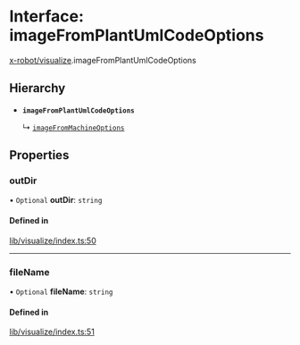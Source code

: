 # Interface: imageFromPlantUmlCodeOptions

[x-robot/visualize](../modules/x_robot_visualize.md).imageFromPlantUmlCodeOptions

## Hierarchy

- **`imageFromPlantUmlCodeOptions`**

  ↳ [`imageFromMachineOptions`](x_robot_visualize.imageFromMachineOptions.md)

## Properties

### outDir

• `Optional` **outDir**: `string`

#### Defined in

[lib/visualize/index.ts:50](https://github.com/Masquerade-Circus/x-robot/blob/a0ed060/lib/visualize/index.ts#L50)

___

### fileName

• `Optional` **fileName**: `string`

#### Defined in

[lib/visualize/index.ts:51](https://github.com/Masquerade-Circus/x-robot/blob/a0ed060/lib/visualize/index.ts#L51)
